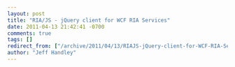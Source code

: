 ```yaml
---
layout: post
title: "RIA/JS - jQuery client for WCF RIA Services"
date: 2011-04-13 21:42:41 -0700
comments: true
tags: []
redirect_from: ["/archive/2011/04/13/RIAJS-jQuery-client-for-WCF-RIA-Services.aspx/", "/archive/2011/04/13/riajs-jquery-client-for-wcf-ria-services.aspx"]
author: "Jeff Handley"
---
```


